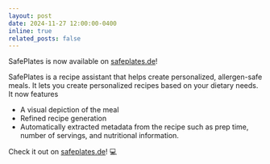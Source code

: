 ```yaml
---
layout: post
date: 2024-11-27 12:00:00-0400
inline: true
related_posts: false
---
```


SafePlates is now available on [safeplates.de](https://safeplates.de)!

SafePlates is a recipe assistant that helps create personalized, allergen-safe meals. It lets you create personalized recipes based on your dietary needs. It now features
- A visual depiction of the meal
- Refined recipe generation
- Automatically extracted metadata from the recipe such as prep time, number of servings, and nutritional information.

Check it out on [safeplates.de](https://safeplates.de)! 💻
